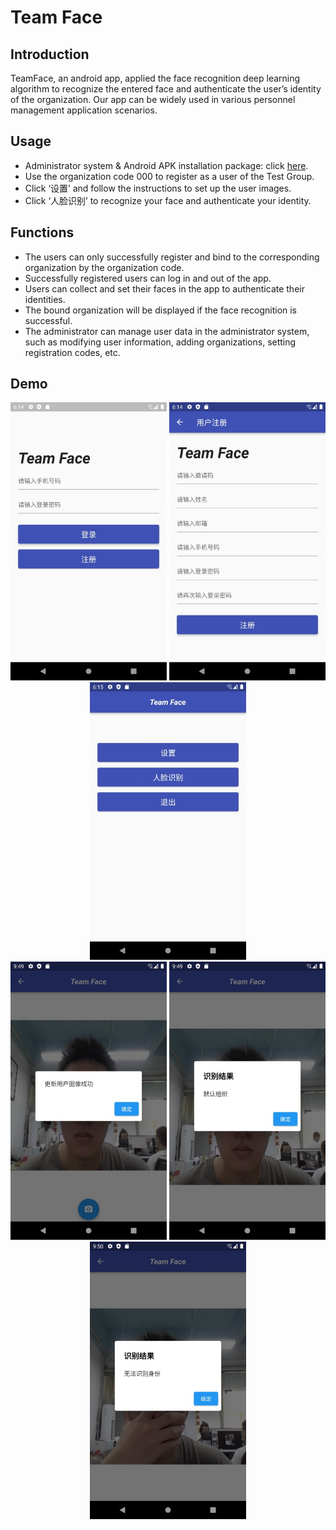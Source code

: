 # Team Face

## Introduction
TeamFace, an android app, applied the face recognition deep learning algorithm to recognize the entered face and authenticate the user’s identity of the organization. Our app can be widely used in various personnel management application scenarios.

## Usage
* Administrator system & Android APK installation package: click [here](http://39.103.167.15:2022).
* Use the organization code 000 to register as a user of the Test Group.
* Click ‘设置’ and follow the instructions to set up the user images.
* Click ‘人脸识别’ to recognize your face and authenticate your identity.

## Functions
* The users can only successfully register and bind to the corresponding organization by the organization code.
* Successfully registered users can log in and out of the app.
* Users can collect and set their faces in the app to authenticate their identities.
* The bound organization will be displayed if the face recognition is successful.
* The administrator can manage user data in the administrator system, such as modifying user information, adding organizations, setting registration codes, etc.

## Demo
<p align="center">
<img src="demo/login.jpg" alt="login" width="250"/> <img src="demo/signup.jpg" alt="signup" width="250"/> <img src="demo/home.jpg" alt="home" width="250"/><br>
<img src="demo/setting_success.jpg" alt="setting_success" width="250"/> <img src="demo/rec_success.jpg" alt="rec_success" width="250"/> <img src="demo/rec_failed.jpg" alt="rec_failed" width="250"/>
</p>
